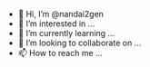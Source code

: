 - 👋 Hi, I’m @nandai2gen
- 👀 I’m interested in ...
- 🌱 I’m currently learning ...
- 💞️ I’m looking to collaborate on ...
- 📫 How to reach me ...

<!---
nandai2gen/nandai2gen is a ✨ special ✨ repository because its `README.md` (this file) appears on your GitHub profile.
You can click the Preview link to take a look at your changes.
--->
